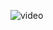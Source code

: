 ![video](https://user-images.githubusercontent.com/42955212/89916980-e9de6b80-dc00-11ea-9485-13a254f325cf.gif)

